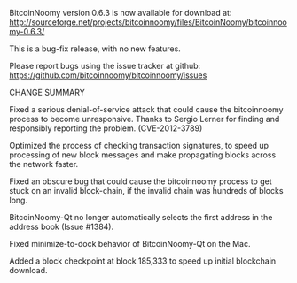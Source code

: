 BitcoinNoomy version 0.6.3 is now available for download at:
  http://sourceforge.net/projects/bitcoinnoomy/files/BitcoinNoomy/bitcoinnoomy-0.6.3/

This is a bug-fix release, with no new features.

Please report bugs using the issue tracker at github:
  https://github.com/bitcoinnoomy/bitcoinnoomy/issues

CHANGE SUMMARY

Fixed a serious denial-of-service attack that could cause the
bitcoinnoomy process to become unresponsive. Thanks to Sergio Lerner
for finding and responsibly reporting the problem. (CVE-2012-3789)

Optimized the process of checking transaction signatures, to
speed up processing of new block messages and make propagating
blocks across the network faster.

Fixed an obscure bug that could cause the bitcoinnoomy process to get
stuck on an invalid block-chain, if the invalid chain was
hundreds of blocks long.

BitcoinNoomy-Qt no longer automatically selects the first address
in the address book (Issue #1384).

Fixed minimize-to-dock behavior of BitcoinNoomy-Qt on the Mac.

Added a block checkpoint at block 185,333 to speed up initial
blockchain download.
